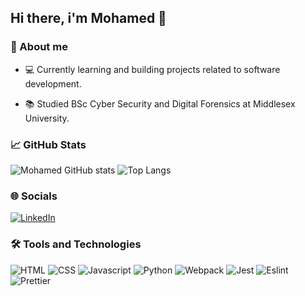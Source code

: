 ## Hi there, i'm Mohamed 👋

<h3>&#x1F4C4; About me</h3>

- 💻 Currently learning  and building projects related to software development.

- 📚 Studied BSc Cyber Security and Digital Forensics at Middlesex University.



<h3>&#x1F4C8; GitHub Stats</h3>

![Mohamed GitHub stats](https://github-readme-stats.vercel.app/api?username=MAsecurity&show_icons=true&theme=buefy)
![Top Langs](https://github-readme-stats.vercel.app/api/top-langs/?username=MAsecurity&layout=compact&theme=buefy)

<h3>
 &#x1F310; Socials
</h3>

<a href="https://www.linkedin.com/in/mohamed-haji-mohamed-533590275/"><img src="https://img.shields.io/badge/LinkedIn-0077B5?style=for-the-badge&logo=linkedin&logoColor=white" alt="LinkedIn" /></a>

<h3>
   &#x1F6E0; Tools and Technologies
</h3>

![HTML](https://img.shields.io/badge/HTML5-E34F26?style=for-the-badge&logo=html5&logoColor=white)
![CSS](https://img.shields.io/badge/CSS3-1572B6?style=for-the-badge&logo=css3&logoColor=white)
![Javascript](https://img.shields.io/badge/JavaScript-323330?style=for-the-badge&logo=javascript&logoColor=F7DF1E)
![Python](https://img.shields.io/badge/Python-3776AB?style=for-the-badge&logo=python&logoColor=white)
![Webpack](https://img.shields.io/badge/webpack-%238DD6F9.svg?style=for-the-badge&logo=webpack&logoColor=black)
![Jest](https://img.shields.io/badge/Jest-323330?style=for-the-badge&logo=Jest&logoColor=white)
![Eslint](https://img.shields.io/badge/eslint-3A33D1?style=for-the-badge&logo=eslint&logoColor=white)
![Prettier](https://img.shields.io/badge/prettier-1A2C34?style=for-the-badge&logo=prettier&logoColor=F7BA3E)


